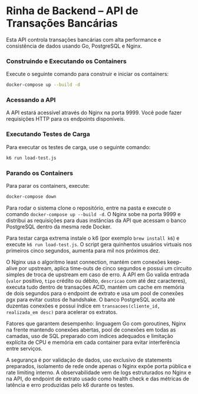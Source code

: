 # Rinha de Backend – API de Transações Bancárias

Esta API controla transações bancárias com alta performance e consistência de dados usando Go, PostgreSQL e Nginx.

### Construindo e Executando os Containers

Execute o seguinte comando para construir e iniciar os containers:

```bash
docker-compose up --build -d
```

### Acessando a API

A API estará acessível através do Nginx na porta 9999. Você pode fazer requisições HTTP para os endpoints disponíveis.

### Executando Testes de Carga

Para executar os testes de carga, use o seguinte comando:

```bash
k6 run load-test.js
```

### Parando os Containers

Para parar os containers, execute:

```bash
docker-compose down
```

Para rodar o sistema clone o repositório, entre na pasta e execute o comando `docker-compose up --build -d`. O Nginx sobe na porta 9999 e distribui as requisições para duas instâncias da API que acessam o banco PostgreSQL dentro da mesma rede Docker.

Para testar carga extrema instale o k6 (por exemplo `brew install k6`) e execute `k6 run load-test.js`. O script gera quinhentos usuários virtuais nos primeiros cinco segundos, aumenta para mil nos próximos dez.

O Nginx usa o algoritmo least connection, mantém cem conexões keep-alive por upstream, aplica time-outs de cinco segundos e possui um circuito simples de troca de upstream em caso de erro. A API em Go valida entrada (`valor` positivo, `tipo` crédito ou débito, `descricao` com até dez caracteres), executa tudo dentro de transações ACID, mantém um cache em memória de dois segundos para o endpoint de extrato e usa um pool de conexões pgx para evitar custos de handshake. O banco PostgreSQL aceita até duzentas conexões e possui índice em `transacoes(cliente_id, realizada_em desc)` para acelerar os extratos.

Fatores que garantem desempenho: linguagem Go com goroutines, Nginx na frente mantendo conexões abertas, pool de conexões em todas as camadas, uso de SQL preparado com índices adequados e limitação explícita de CPU e memória em cada container para evitar interferência entre serviços.

A segurança é por validação de dados, uso exclusivo de statements preparados, isolamento de rede onde apenas o Nginx expõe porta pública e rate limiting interno. A observabilidade vem de logs estruturados no Nginx e na API, do endpoint de extrato usado como health check e das métricas de latência e erro produzidas pelo k6 durante os testes.
